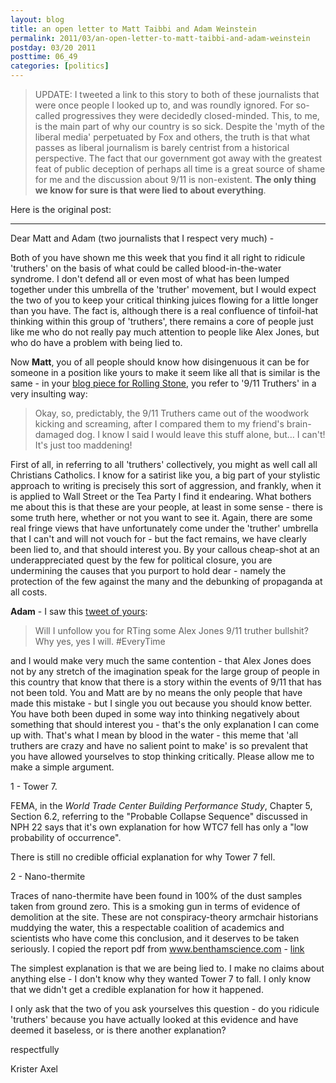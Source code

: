 ```yaml
---
layout: blog
title: an open letter to Matt Taibbi and Adam Weinstein
permalink: 2011/03/an-open-letter-to-matt-taibbi-and-adam-weinstein
postday: 03/20 2011
posttime: 06_49
categories: [politics]
---
```



<blockquote>UPDATE: I tweeted a link to this story to both of these journalists that were once people I looked up to, and was roundly ignored. For so-called progressives they were decidedly closed-minded. This, to me, is the main part of why our country is so sick. Despite the 'myth of the liberal media' perpetuated by Fox and others, the truth is that what passes as liberal journalism is barely centrist from a historical perspective. The fact that our government got away with the greatest feat of public deception of perhaps all time is a great source of shame for me and the discussion about 9/11 is non-existent. <strong>The only thing we know for sure is that were lied to about everything</strong>.</blockquote>

Here is the original post:

<hr>


Dear Matt and Adam (two journalists that I respect very much) -

Both of you have shown me this week that you find it all right to ridicule 'truthers' on the basis of what could be called blood-in-the-water syndrome. I don't defend all or even most of what has been lumped together under this umbrella of the 'truther' movement, but I would expect the two of you to keep your critical thinking juices flowing for a little longer than you have. The fact is, although there is a real confluence of tinfoil-hat thinking within this group of 'truthers', there remains a core of people just like me who do not really pay much attention to people like Alex Jones, but who do have a problem with being lied to.

Now <strong>Matt</strong>, you of all people should know how disingenuous it can be for someone in a position like yours to make it seem like all that is similar is the same - in your <a href="http://www.rollingstone.com/politics/blogs/taibblog/truthers-fight-back-20110315">blog piece for Rolling Stone</a>, you refer to '9/11 Truthers' in a very insulting way:

<blockquote>
Okay, so, predictably, the 9/11 Truthers came out of the woodwork kicking and screaming, after I compared them to my friend's brain-damaged dog. I know I said I would leave this stuff alone, but… I can't! It's just too maddening!</blockquote>

First of all, in referring to all 'truthers' collectively, you might as well call all Christians Catholics. I know for a satirist like you, a big part of your stylistic approach to writing is precisely this sort of aggression, and frankly, when it is applied to Wall Street or the Tea Party I find it endearing. What bothers me about this is that these are your people, at least in some sense - there is some truth here, whether or not you want to see it. Again, there are some real fringe views that have unfortunately come under the 'truther' umbrella that I can't and will not vouch for - but the fact remains, we have clearly been lied to, and that should interest you. By your callous cheap-shot at an underappreciated quest by the few for political closure, you are undermining the causes that you purport to hold dear - namely the protection of the few against the many and the debunking of propaganda at all costs.

<strong>Adam</strong> - I saw this <a href="http://twitter.com/AdamWeinstein/status/49292112130355200">tweet of yours</a>:

<blockquote>Will I unfollow you for RTing some Alex Jones 9/11 truther bullshit? Why yes, yes I will. #EveryTime</blockquote>

and I would make very much the same contention - that Alex Jones does not by any stretch of the imagination speak for the large group of people in this country that know that there is a story within the events of 9/11 that has not been told. You and Matt are by no means the only people that have made this mistake - but I single you out because you should know better. You have both been duped in some way into thinking negatively about something that should interest you - that's the only explanation I can come up with. That's what I mean by blood in the water - this meme that 'all truthers are crazy and have no salient point to make' is so prevalent that you have allowed yourselves to stop thinking critically. Please allow me to make a simple argument.

1 - Tower 7.

FEMA, in the <em>World Trade Center Building Performance Study</em>, Chapter 5, Section 6.2, referring to the "Probable Collapse Sequence" discussed in NPH 22 says that  it's own explanation for how WTC7 fell has only a "low probability of occurrence".

There is still no credible official explanation for why Tower 7 fell.

2 - Nano-thermite

 Traces of nano-thermite have been found in 100% of the dust samples taken from ground zero. This is a smoking gun in terms of evidence of demolition at the site. These are not conspiracy-theory armchair historians muddying the water, this a respectable coalition of academics and scientists who have come this conclusion, and it deserves to be taken seriously. I copied the report pdf from www.benthamscience.com - <a href="http://kristeraxel.com/media/other/7TOCPJ-WorldTradeCenter.pdf">link</a>

The simplest explanation is that we are being lied to. I make no claims about anything else - I don't know why they wanted Tower 7 to fall. I only know that we didn't get a credible explanation for how it happened.

I only ask that the two of you ask yourselves this question - do you ridicule 'truthers' because you have actually looked at this evidence and have deemed it baseless, or is there another explanation?

respectfully

Krister Axel



